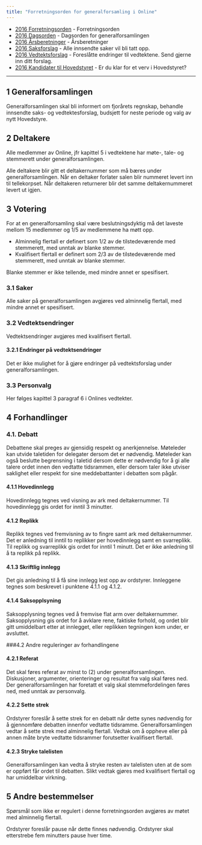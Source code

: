 ```yaml
---
title: "Forretningsorden for generalforsamling i Online"
---
```


* [2016 Forretningsorden](/wiki/online/generalforsamlingen/2016/forretningsorden) - Forretningsorden
* [2016 Dagsorden](/wiki/online/generalforsamlingen/2016/dagsorden) - Dagsorden for generalforsamlingen
* [2016 Årsberetninger](/wiki/online/generalforsamlingen/2016/aarsberetninger) - Årsberetninger
* [2016 Saksforslag](/wiki/online/generalforsamlingen/2016/saksforslag) - Alle innsendte saker vil bli tatt opp.
* [2016 Vedtektsforslag](/wiki/online/generalforsamlingen/2016/vedtekstforslag) - Foreslåtte endringer til vedtektene. Send gjerne inn ditt forslag.
* [2016 Kandidater til Hovedstyret](/wiki/online/generalforsamlingen/2016/valg) - Er du klar for et verv i Hovedstyret?
---

## 1 Generalforsamlingen
Generalforsamlingen skal bli informert om fjorårets regnskap, behandle innsendte saks- og vedtektesforslag, budsjett for neste periode og valg av nytt Hovedstyre.

## 2 Deltakere
Alle medlemmer av Online, jfr kapittel 5 i vedtektene har møte-, tale- og stemmerett under generalforsamlingen.

Alle deltakere blir gitt et deltakernummer som må bæres under generalforsamlingen. Når en deltaker forlater salen blir nummeret levert inn til tellekorpset. Når deltakeren returnerer blir det samme deltakernummeret levert ut igjen.

## 3 Votering
For at en generalforsamling skal være beslutningsdyktig må det laveste mellom 15 medlemmer og 1/5 av medlemmene ha møtt opp. 

* Alminnelig flertall er definert som 1/2 av de tilstedeværende med stemmerett, med unntak av blanke stemmer. 
* Kvalifisert flertall er definert som 2/3 av de tilstedeværende med stemmerett, med unntak av blanke stemmer.

Blanke stemmer er ikke tellende, med mindre annet er spesifisert.	

### 3.1 Saker
Alle saker på generalforsamlingen avgjøres ved alminnelig flertall, med mindre annet er spesifisert.

### 3.2 Vedtektsendringer
Vedtektsendringer avgjøres med kvalifisert flertall.

#### 3.2.1 Endringer på vedtektsendringer
Det er ikke mulighet for å gjøre endringer på vedtektsforslag under generalforsamlingen. 

### 3.3 Personvalg
Her følges kapittel 3 paragraf 6 i Onlines vedtekter.

## 4 Forhandlinger

### 4.1. Debatt 
Debattene skal preges av gjensidig respekt og anerkjennelse. Møteleder kan utvide taletiden for delegater dersom det er nødvendig. Møteleder kan også beslutte begrensning i taletid dersom dette er nødvendig for å gi alle talere ordet innen den vedtatte tidsrammen, eller dersom taler ikke utviser saklighet eller respekt for sine meddebattanter i debatten som pågår. 

#### 4.1.1 Hovedinnlegg 
Hovedinnlegg tegnes ved visning av ark med deltakernummer. Til hovedinnlegg gis ordet for inntil 3 minutter. 

#### 4.1.2 Replikk 
Replikk tegnes ved fremvisning av to fingre samt ark med deltakernummer. Det er anledning til inntil to replikker per hovedinnlegg samt en svarreplikk. Til replikk og svarreplikk gis ordet for inntil 1 minutt.  Det er ikke anledning til å ta replikk på replikk.

#### 4.1.3 Skriftlig innlegg
Det gis anledning til å få sine innlegg lest opp av ordstyrer. Innleggene tegnes som beskrevet i  punktene 4.1.1 og 4.1.2.

#### 4.1.4 Saksopplsyning
Saksopplysning tegnes ved å fremvise flat arm over deltakernummer. Saksopplysning gis ordet for å avklare rene, faktiske forhold, og ordet blir gitt umiddelbart etter at innlegget, eller replikken tegningen kom under, er avsluttet.

###4.2 Andre reguleringer av forhandlingene 

#### 4.2.1 Referat
Det skal føres referat av minst to (2) under generalforsamlingen. Diskusjoner, argumenter, orienteringer og resultat fra valg skal føres ned. Der generalforsamlingen har foretatt et valg skal stemmefordelingen føres ned, med unntak av personvalg.

#### 4.2.2 Sette strek 
Ordstyrer foreslår å sette strek for en debatt når dette synes nødvendig for å gjennomføre debatten innenfor vedtatte tidsramme. Generalforsamlingen vedtar å sette strek med alminnelig flertall. Vedtak om å oppheve eller på annen måte bryte vedtatte tidsrammer forutsetter kvalifisert flertall. 

#### 4.2.3 Stryke talelisten
Generalforsamlingen kan vedta å stryke resten av talelisten uten at de som er oppført får ordet til debatten. Slikt vedtak gjøres med kvalifisert flertall og har umiddelbar virkning.

## 5 Andre bestemmelser 
Spørsmål som ikke er regulert i denne forretningsorden avgjøres av møtet med alminnelig flertall.

Ordstyrer foreslår pause når dette finnes nødvendig. Ordstyrer skal etterstrebe fem minutters pause hver time.